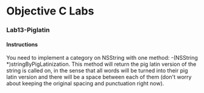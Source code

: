 # Objective C Labs


### Lab13-Piglatin
#### Instructions
You need to implement a category on NSString with one method: -(NSString
*)stringByPigLatinization.
This method will return the pig latin version of the string is called on, in the
sense that all words will be turned into their pig latin version and there will be
a space between each of them (don't worry about keeping the original spacing
and punctuation right now).
